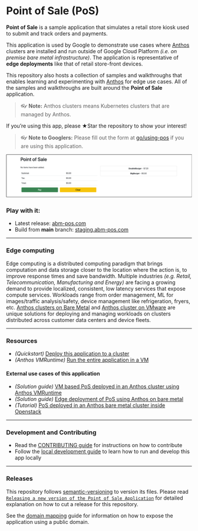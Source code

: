 # Point of Sale (PoS)

**Point of Sale** is a sample application that simulates a retail store kiosk
used to submit and track orders and payments.

This application is used by Google to demonstrate use cases where
[Anthos](https://cloud.google.com/anthos) clusters are installed and run outside
of Google Cloud Platform _(i.e. on premise bare metal infrastructure)_. The
application is representative of **edge deployments** like that of retail
store-front devices.

This repository also hosts a collection of samples and walkthroughs that enables
learning and experimenting with [Anthos](https://cloud.google.com/anthos) for
edge use cases. All of the samples and walkthroughs are built around the
**Point of Sale** application.

> 👓 **Note:** Anthos clusters means Kubernetes clusters that are managed by Anthos.

If you’re using this app, please ★Star the repository to show your interest!

> 👓 **Note to Googlers:** Please fill out the form at [go/using-pos](http://go/using-pos) if you are using this application.

<p align="center">
    <img src="docs/images/pos.png">
</p>

### Play with it:
- Latest release: [abm-pos.com](http://abm-pos.com)
- Build from **main** branch: [staging.abm-pos.com](http://staging.abm-pos.com)
---

### Edge computing

Edge computing is a distributed computing paradigm that brings computation and
data storage closer to the location where the action is, to improve response
times and save bandwidth. Multiple industries _(e.g. Retail, Telecommunication,
Manufacturing and Energy)_ are facing a growing demand to provide localized,
consistent, low latency services that expose compute services. Workloads range
from order management, ML for images/traffic analysis/safety, device management
like refrigeration, fryers, etc. [Anthos clusters on Bare Metal](https://cloud.google.com/anthos/clusters/docs/bare-metal) and [Anthos cluster on VMware](https://cloud.google.com/anthos/clusters/docs/on-prem)
are unique solutions for deploying and managing workloads on clusters
distributed across customer data centers and device fleets.

---

### Resources
- _(Quickstart)_ [Deploy this application to a cluster](/docs/quickstart.md)
- _(Anthos VMRuntime)_ [Run the entire application in a VM](/extras/anthos-vmruntime)

#### External use cases of this application
- _(Solution guide)_ [VM based PoS deployed in an Anthos cluster using Anthos VMRuntime](https://github.com/GoogleCloudPlatform/anthos-samples/tree/main/anthos-vmruntime)
- _(Solution guide)_ [Edge deployment of PoS using Anthos on bare metal](https://cloud.google.com/bare-metal/docs/tutorials/abm-edge-at-scale)
- _(Tutorial)_ [PoS deployed in an Anthos bare metal cluster inside Openstack](https://cloud.google.com/anthos/clusters/docs/bare-metal/latest/installing/openstack-abm-install)

---

### Development and Contributing
- Read the [CONTRIBUTING guide](/CONTRIBUTING.md) for instructions on how to contribute
- Follow the [local development guide](/docs/local-dev.md) to learn how to run and develop this app locally

---
### Releases
This repository follows [semantic-versioning](https://semver.org/) to version
its files. Please read [`Releasing a new version of the Point of Sale Application`](/docs/release.md)
for detailed explanation on how to cut a release for this repository.

See the [domain mapping](/docs/domain-mapping.md) guide for information on how
to expose the application using a public domain.
